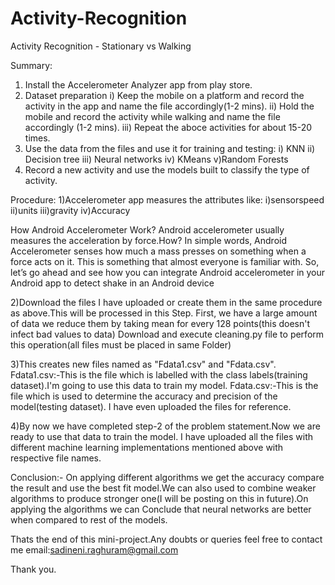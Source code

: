 # Activity-Recognition
Activity Recognition - Stationary vs Walking

Summary:
1) Install the Accelerometer Analyzer app from play store.
2) Dataset preparation
	i) Keep the mobile on a platform and record the activity in the app and name the file accordingly(1-2 mins).
	ii) Hold the mobile and record the activity while walking and name the file accordingly (1-2 mins).
	iii) Repeat the aboce activities for about 15-20 times.
3) Use the data from the files and use it for training and testing:
	i) KNN
	ii) Decision tree
	iii) Neural networks
	iv) KMeans
	v)Random Forests
4) Record a new activity and use the models built to classify the type of activity.

Procedure:
1)Accelerometer app measures the attributes like:
	i)sensorspeed
	ii)units
	iii)gravity
	iv)Accuracy

How Android Accelerometer Work?
Android accelerometer usually measures the acceleration by force.How?
In simple words, Android Accelerometer senses how much a mass presses on something when a force acts on it.
This is something that almost everyone is familiar with. So, let’s go ahead and see how you can integrate Android accelerometer in your Android app to detect shake in an Android device

2)Download the files I have uploaded or create them in the same procedure as above.This will be processed in this Step.
First, we have a large amount of data we reduce them by taking mean for every 128 points(this doesn't infect bad values to data)
Download and execute cleaning.py file to perform this operation(all files must be placed in same Folder)

3)This creates new files named as "Fdata1.csv" and "Fdata.csv".
Fdata1.csv:-This is the file which is labelled with the class labels(training dataset).I'm going to use this data to train my model.
Fdata.csv:-This is the file which is used to determine the accuracy and precision of the model(testing dataset).
I have even uploaded the files for reference.

4)By now we have completed step-2 of the problem statement.Now we are ready to use that data to train the model.
I have uploaded all the files with different machine learning implementations mentioned above with respective file names.

Conclusion:- On applying different algorithms we get the accuracy compare the result and use the best fit model.We can also used to combine weaker algorithms to produce stronger one(I will be posting on this in future).On applying the algorithms we can Conclude that neural networks are better when compared to rest of the models.

Thats the end of this mini-project.Any doubts or queries feel free to contact me
email:sadineni.raghuram@gmail.com


Thank you.
